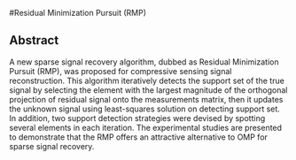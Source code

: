 #Residual Minimization Pursuit (RMP)
## Abstract
A new sparse signal recovery algorithm, dubbed as Residual Minimization Pursuit (RMP), was proposed for compressive sensing signal reconstruction. This algorithm iteratively detects the support set of the true signal by selecting the element with the largest magnitude of the orthogonal projection of residual signal onto the measurements matrix, then it updates the unknown signal using least-squares solution on detecting support set. In addition, two support detection strategies were devised by spotting several elements in each iteration. The experimental studies are presented to demonstrate that the RMP offers an attractive alternative to OMP for sparse signal recovery.
